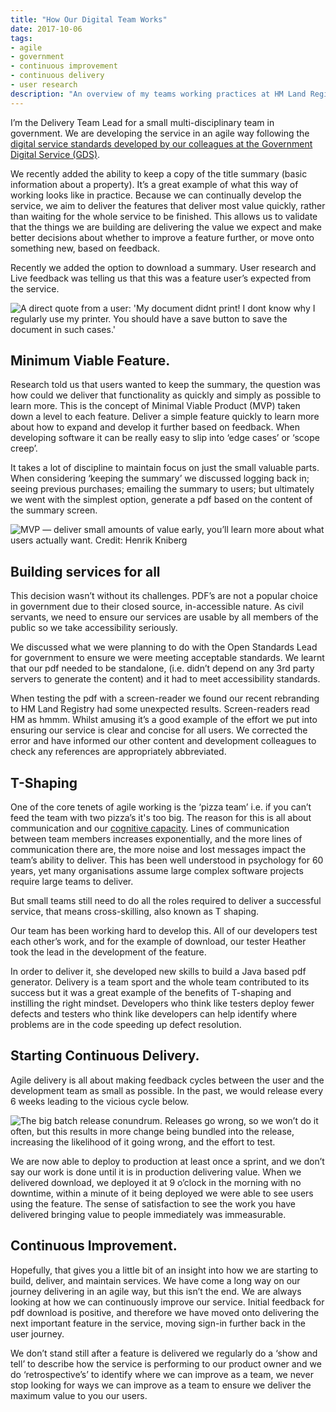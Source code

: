 ```yaml
---
title: "How Our Digital Team Works"
date: 2017-10-06
tags:
- agile
- government
- continuous improvement
- continuous delivery
- user research
description: "An overview of my teams working practices at HM Land Registry."
---
```


I’m the Delivery Team Lead for a small multi-disciplinary team in government. We are developing the service in an agile way following the [digital service standards developed by our colleagues at the Government Digital Service (GDS)](https://hmlandregistry.blog.gov.uk/2017/6/27/working-with-gds-to-develop-our-find-property-information-service/).

We recently added the ability to keep a copy of the title summary (basic information about a property). It’s a great example of what this way of working looks like in practice.
Because we can continually develop the service, we aim to deliver the features that deliver most value quickly, rather than waiting for the whole service to be finished. This allows us to validate that the things we are building are delivering the value we expect and make better decisions about whether to improve a feature further, or move onto something new, based on feedback.

Recently we added the option to download a summary. User research and Live feedback was telling us that this was a feature user’s expected from the service.

![](/images/what_users_were_saying.jpg "A direct quote from a user: 'My document didnt print! I dont know why I regularly use my printer. You should have a save button to save the document in such cases.'")

## Minimum Viable Feature.

Research told us that users wanted to keep the summary, the question was how could we deliver that functionality as quickly and simply as possible to learn more. This is the concept of Minimal Viable Product (MVP) taken down a level to each feature. Deliver a simple feature quickly to learn more about how to expand and develop it further based on feedback. When developing software it can be really easy to slip into ‘edge cases’ or ‘scope creep’. 

It takes a lot of discipline to maintain focus on just the small valuable parts.
When considering ‘keeping the summary’ we discussed logging back in; seeing previous purchases; emailing the summary to users; but ultimately we went with the simplest option, generate a pdf based on the content of the summary screen.

![](/images/mvp.jpg "MVP — deliver small amounts of value early, you’ll learn more about what users actually want. Credit: Henrik Kniberg")

## Building services for all

This decision wasn’t without its challenges. PDF’s are not a popular choice in government due to their closed source, in-accessible nature. As civil servants, we need to ensure our services are usable by all members of the public so we take accessibility seriously.

We discussed what we were planning to do with the Open Standards Lead for government to ensure we were meeting acceptable standards. We learnt that our pdf needed to be standalone, (i.e. didn’t depend on any 3rd party servers to generate the content) and it had to meet accessibility standards.

When testing the pdf with a screen-reader we found our recent rebranding to HM Land Registry had some unexpected results. Screen-readers read HM as hmmm. Whilst amusing it’s a good example of the effort we put into ensuring our service is clear and concise for all users. We corrected the error and have informed our other content and development colleagues to check any references are appropriately abbreviated.

## T-Shaping

One of the core tenets of agile working is the ‘pizza team’ i.e. if you can’t feed the team with two pizza’s it's too big. The reason for this is all about communication and our [cognitive capacity](https://en.wikipedia.org/wiki/Cognitive_load). Lines of communication between team members increases exponentially, and the more lines of communication there are, the more noise and lost messages impact the team’s ability to deliver. This has been well understood in psychology for 60 years, yet many organisations assume large complex software projects require large teams to deliver.

But small teams still need to do all the roles required to deliver a successful service, that means cross-skilling, also known as T shaping.

Our team has been working hard to develop this. All of our developers test each other’s work, and for the example of download, our tester Heather took the lead in the development of the feature.

In order to deliver it, she developed new skills to build a Java based pdf generator. Delivery is a team sport and the whole team contributed to its success but it was a great example of the benefits of T-shaping and instilling the right mindset. Developers who think like testers deploy fewer defects and testers who think like developers can help identify where problems are in the code speeding up defect resolution.

## Starting Continuous Delivery.

Agile delivery is all about making feedback cycles between the user and the development team as small as possible. In the past, we would release every 6 weeks leading to the vicious cycle below.

![](/images/releases.jpg "The big batch release conundrum. Releases go wrong, so we won’t do it often, but this results in more change being bundled into the release, increasing the likelihood of it going wrong, and the effort to test.")

We are now able to deploy to production at least once a sprint, and we don’t say our work is done until it is in production delivering value. When we delivered download, we deployed it at 9 o’clock in the morning with no downtime, within a minute of it being deployed we were able to see users using the feature. The sense of satisfaction to see the work you have delivered bringing value to people immediately was immeasurable.

## Continuous Improvement.

Hopefully, that gives you a little bit of an insight into how we are starting to build, deliver, and maintain services. We have come a long way on our journey delivering in an agile way, but this isn’t the end. We are always looking at how we can continuously improve our service. Initial feedback for pdf download is positive, and therefore we have moved onto delivering the next important feature in the service, moving sign-in further back in the user journey.

We don’t stand still after a feature is delivered we regularly do a ‘show and tell’ to describe how the service is performing to our product owner and we do ‘retrospective’s’ to identify where we can improve as a team, we never stop looking for ways we can improve as a team to ensure we deliver the maximum value to you our users.